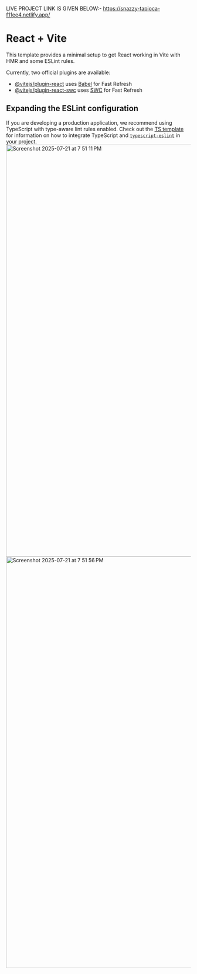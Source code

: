 LIVE PROJECT LINK IS GIVEN BELOW:-
 https://snazzy-tapioca-f11ee4.netlify.app/

# React + Vite

This template provides a minimal setup to get React working in Vite with HMR and some ESLint rules.

Currently, two official plugins are available:

- [@vitejs/plugin-react](https://github.com/vitejs/vite-plugin-react/blob/main/packages/plugin-react) uses [Babel](https://babeljs.io/) for Fast Refresh
- [@vitejs/plugin-react-swc](https://github.com/vitejs/vite-plugin-react/blob/main/packages/plugin-react-swc) uses [SWC](https://swc.rs/) for Fast Refresh

## Expanding the ESLint configuration

If you are developing a production application, we recommend using TypeScript with type-aware lint rules enabled. Check out the [TS template](https://github.com/vitejs/vite/tree/main/packages/create-vite/template-react-ts) for information on how to integrate TypeScript and [`typescript-eslint`](https://typescript-eslint.io) in your project.
<img width="1792" height="1120" alt="Screenshot 2025-07-21 at 7 51 11 PM" src="https://github.com/user-attachments/assets/1d54d749-a82b-41e8-b688-80ee1c675a25" />
<img width="1792" height="1120" alt="Screenshot 2025-07-21 at 7 51 56 PM" src="https://github.com/user-attachments/assets/9bf4cf8d-7450-47f4-9323-8cb08ea27a59" />

